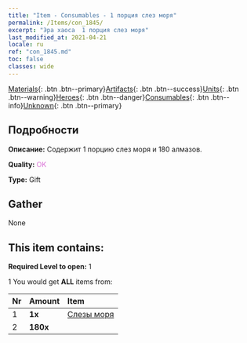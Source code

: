 ```yaml
---
title: "Item - Consumables - 1 порция слез моря"
permalink: /Items/con_1845/
excerpt: "Эра хаоса  1 порция слез моря"
last_modified_at: 2021-04-21
locale: ru
ref: "con_1845.md"
toc: false
classes: wide
---
```

 [Materials](/ru/Items/){: .btn .btn--primary}[Artifacts](/ru/Items/Artifacts/){: .btn .btn--success}[Units](/ru/Items/Units/){: .btn .btn--warning}[Heroes](/ru/Items/Heroes/){: .btn .btn--danger}[Consumables](/ru/Items/Consumables/){: .btn .btn--info}[Unknown](/ru/Items/Unknown/){: .btn .btn--primary}

## Подробности
 **Описание:** Содержит 1 порцию слез моря и 180 алмазов.

 **Quality:** <span style="color: #DA70D6">OK</span>

 **Type:** Gift

## Gather

  None

## This item contains:

 **Required Level to open:** 1

 1 You would get **ALL** items  from:

  | Nr | Amount |     Item    |
  |:---|:-------|:------------|
  | 1 |  **1x** | [Слезы моря](/ru/Items/con_955/) |  | 
  | 2 |  **180x** | <i class="fas fa-gem"/> |  | 

